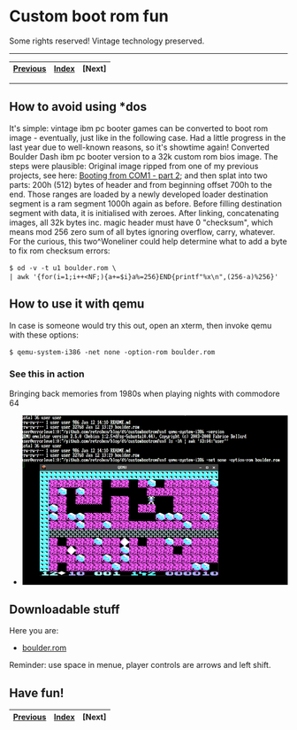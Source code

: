 # Custom boot rom fun

Some rights reserved! Vintage technology preserved.

---

[Previous](../attunixfirsttry) | [Index](../../../../) | [Next]
--- | --- | ---

---

## How to avoid using *dos

It's simple: vintage ibm pc booter games can be converted to boot rom
image - eventually, just like in the following case. Had a little progress
in the last year due to well-known reasons, so it's showtime again!
Converted Boulder Dash ibm pc booter version to a 32k custom rom bios image.
The steps were plausible: Original image ripped from one of my previous
projects, see here: [Booting from COM1 - part 2](../bootingfromcom1part2);
and then splat into two parts: 200h (512) bytes of header and from beginning
offset 700h to the end. Those ranges are loaded by a newly developed loader
destination segment is a ram segment 1000h again as before. Before filling
destination segment with data, it is initialised with zeroes. After linking,
concatenating images, all 32k bytes inc. magic header must have 0 "checksum",
which means mod 256 zero sum of all bytes ignoring overflow, carry, whatever.
For the curious, this two^Woneliner could help determine what to add a byte to fix
rom checksum errors:

```
$ od -v -t u1 boulder.rom \
| awk '{for(i=1;i++<NF;){a+=$i}a%=256}END{printf"%x\n",(256-a)%256}'
```

## How to use it with qemu

In case is someone would try this out, open an xterm, then invoke qemu with
these options:

```
$ qemu-system-i386 -net none -option-rom boulder.rom
```

### See this in action

Bringing back memories from 1980s when playing nights with commodore 64

- ![qemuboulderrom.png](./qemuboulderrom.png)

## Downloadable stuff

Here you are:

- [boulder.rom](./boulder.rom)

Reminder: use space in menue, player controls are arrows and left shift.

## Have fun!

[Previous](../attunixfirsttry) | [Index](../../../../) | [Next]
--- | --- | ---
